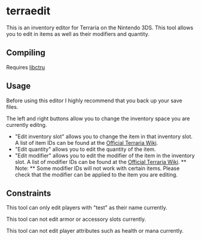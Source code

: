 # terraedit

This is an inventory editor for Terraria on the Nintendo 3DS. This tool allows you to edit in items as well as their modifiers and quantity.

## Compiling

Requires [libctru](https://github.com/devkitPro/libctru)

## Usage

Before using this editor I highly recommend that you back up your save files. 

The left and right buttons allow you to change the inventory space you are currently editng. 

 - "Edit inventory slot" allows you to change the item in that inventory slot. A list of item IDs can be found at the [Official Terraria Wiki](https://terraria.wiki.gg/wiki/Item_IDs).
 - "Edit quantity" allows you to edit the quantity of the item.
 - "Edit modifier" allows you to edit the modifier of the item in the inventory slot. A list of modifier IDs can be found at the [Official Terraria Wiki](https://terraria.wiki.gg/wiki/Prefix_IDs).
 ** Note: ** Some modifier IDs will not work with certain items. Please check that the modifier can be applied to the item you are editing.

 ## Constraints

 This tool can only edit players with "test" as their name currently.

 This tool can not edit armor or accessory slots currently.

 This tool can not edit player attributes such as health or mana currently.
